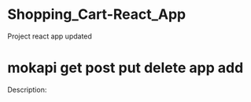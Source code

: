 # Shopping_Cart-React_App
Project react app updated
# mokapi get post put delete app add 
Description: 

